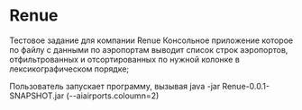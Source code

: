 # Renue
Тестовое задание для компании Renue
Консольное приложение которое по файлу с данными по аэропортам выводит список строк аэропортов, отфильтрованных и отсортированных по нужной колонке в лексикографическом порядке;

Пользователь запускает программу, вызывая java -jar Renue-0.0.1-SNAPSHOT.jar (--aiairports.coloumn=2)
